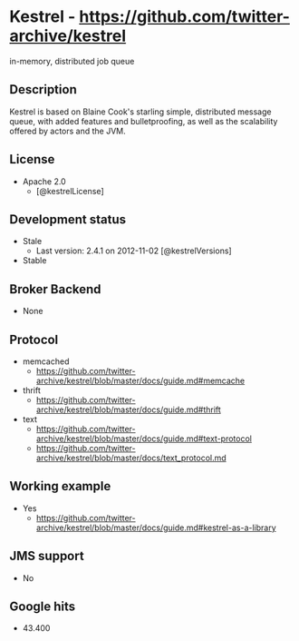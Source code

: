 # Kestrel - https://github.com/twitter-archive/kestrel
in-memory, distributed job queue


## Description
Kestrel is based on Blaine Cook's starling simple, distributed message queue, with added features and bulletproofing, as well as the scalability offered by actors and the JVM.


## License
- Apache 2.0
    - [@kestrelLicense]


## Development status
- Stale
    - Last version: 2.4.1 on 2012-11-02 [@kestrelVersions]
- Stable


## Broker Backend
- None


## Protocol
- memcached
    - https://github.com/twitter-archive/kestrel/blob/master/docs/guide.md#memcache
- thrift
    - https://github.com/twitter-archive/kestrel/blob/master/docs/guide.md#thrift
- text
    - https://github.com/twitter-archive/kestrel/blob/master/docs/guide.md#text-protocol
    - https://github.com/twitter-archive/kestrel/blob/master/docs/text_protocol.md


## Working example
- Yes
    - https://github.com/twitter-archive/kestrel/blob/master/docs/guide.md#kestrel-as-a-library


## JMS support
- No


## Google hits
- 43.400
